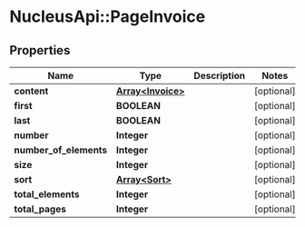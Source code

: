 # NucleusApi::PageInvoice

## Properties
Name | Type | Description | Notes
------------ | ------------- | ------------- | -------------
**content** | [**Array&lt;Invoice&gt;**](Invoice.md) |  | [optional] 
**first** | **BOOLEAN** |  | [optional] 
**last** | **BOOLEAN** |  | [optional] 
**number** | **Integer** |  | [optional] 
**number_of_elements** | **Integer** |  | [optional] 
**size** | **Integer** |  | [optional] 
**sort** | [**Array&lt;Sort&gt;**](Sort.md) |  | [optional] 
**total_elements** | **Integer** |  | [optional] 
**total_pages** | **Integer** |  | [optional] 


